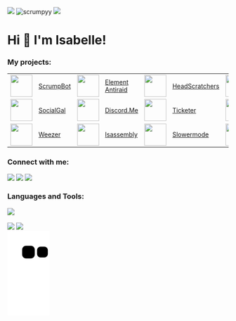 <img draggable="false" src="https://i.imgur.com/5m1wJTH.png"></a>
<img src="https://komarev.com/ghpvc/?username=scrumpyy&label=Profile%20views&color=5d96f0" alt="scrumpyy"/>
<a href="https://izzy.institute" target="_blank">
  <img draggable="false" style="width:119xp;height:20xp;" src="https://discord.com/api/guilds/721528373377105970/embed.png">
</a>


<h1>
    Hi 👋 I'm Isabelle!
</h1>

<h3>My projects:</h3>
<p>
   <table>
      <tr>
          <td><img align="center" src="https://www.lunaphoebe.com/static/images/flagship-project/scrumpbot-icon-256x256.png" height="50" width="50"/></td>
          <td><a href="https://lunaphoebe.com/projects/scrumpbot" target="_blank">ScrumpBot</a></td>
          <td><img align="center" src="https://www.lunaphoebe.com/static/images/flagship-project/element-icon-256x256.png" height="50" width="50"/></td>
          <td><a href="https://lunaphoebe.com/projects/element" target="_blank">Element Antiraid</a></td>
          <td><img align="center" src="https://www.lunaphoebe.com/static/images/flagship-project/headscratchers-icon-256x256.png" height="50" width="50"/></td>
          <td><a href="https://lunaphoebe.com/projects/headscratchers" target="_blank">HeadScratchers</a></td>
          <td><img align="center" src="https://www.lunaphoebe.com/static/images/flagship-project/carbon-icon-256x256.png" height="50" width="50"/></td>
          <td><a href="https://lunaphoebe.com/projects/carbon" target="_blank">Carbon</a></td>
      </tr>
      <tr>
          <td><img align="center" src="https://www.lunaphoebe.com/static/images/flagship-project/socialgal-icon-256x256.png" height="50" width="50"/></td>
          <td><a href="https://lunaphoebe.com/projects/socialgal" target="_blank">SocialGal</a></td>
          <td><img align="center" src="https://www.lunaphoebe.com/static/images/flagship-project/discord-me-icon-256x256.png" height="50" width="50"/></td>
          <td><a href="https://lunaphoebe.com/projects/discord-me" target="_blank">Discord.Me</a></td>
          <td><img align="center" src="https://www.lunaphoebe.com/static/images/flagship-project/ticketer-icon-256x256.png" height="50" width="50"/></td>
          <td><a href="https://lunaphoebe.com/projects/ticketer" target="_blank">Ticketer</a></td>
          <td><img align="center" src="https://www.lunaphoebe.com/static/images/flagship-project/feedback-utils-icon-256x256.png" height="50" width="50"/></td>
          <td><a href="https://lunaphoebe.com/projects/feedback-utils" target="_blank">Feedback Utils</a></td>
      </tr>
      <tr>
          <td><img align="center" src="https://i.imgur.com/veAyp5O.png" height="50" width="50"/></td>
          <td><a href="https://git.uwu.gal/weezer-discord-bot" target="_blank">Weezer</a></td>
          <td><img align="center" src="https://i.imgur.com/hn5Ntro.png" height="50" width="50"/></td>
          <td><a href="https://github.com/Isabe1le/Isassembly" target="_blank">Isassembly</a></td>
          <td><img align="center" src="https://i.imgur.com/rMuFtlH.png" height="50" width="50"/></td>
          <td><a href="https://1sabelle.dev/r/slowermode/invite" target="_blank">Slowermode</a></td>
          <td><img align="center" src="https://i.imgur.com/g3Euo2M.png" height="50" width="50"/></td>
          <td><a href="https://github.com/Isabe1le/pygeolocate" target="_blank">pygeolocate</a></td>
      </tr>
  </table> 
</p>
<h3>Connect with me:</h3>
<p>
  <a href="https://uwu.gal/r/youtube"  target="_blank"><img src="https://shields.io/badge/YouTube-Subscribe-5d96f0?logo=youtube&style=for-the-badge&labelColor=ffffff&logoColor=5d96f0"></a>
  <a href="https://uwu.gal/r/discord"  target="_blank"><img src="https://shields.io/badge/Discord-Join-5d96f0?logo=discord&style=for-the-badge&labelColor=ffffff&logoColor=5d96f0"></a>
  <a href="https://social.gal/@isabelle"  target="_blank"><img src="https://shields.io/badge/SocialGal-Follow-5d96f0?style=for-the-badge&labelColor=ffffff&logoColor=5d96f0"></a>
</p>

<h3>Languages and Tools:</h3>
<p>
  <img src="https://skillicons.dev/icons?i=py,flask,fastapi,html,css,java,js,mysql,nginx,jinja">
</p>

<p>
  <img src="https://github-readme-stats.vercel.app/api/top-langs/?username=Isabe1le&layout=compact&hide_border=true&title_color=ffffff&icon_color=5d96f0&text_color=ffffff&bg_color=0d1117&show_icons=true&count_private=true">
  <img src="https://streak-stats.demolab.com?user=Isabe1le&hide_border=true&background=EBEBEB00&stroke=5d96f0&ring=5d96f0&fire=EBEBEB&currStreakNum=EBEBEB&currStreakLabel=EBEBEB&sideLabels=EBEBEB&sideNums=5d96f0">
  <br>
  <img src="https://raw.githubusercontent.com/Isabe1le/Isabe1le/output/github-contribution-grid-snake-dark.svg#gh-dark-mode-only">
</p>
